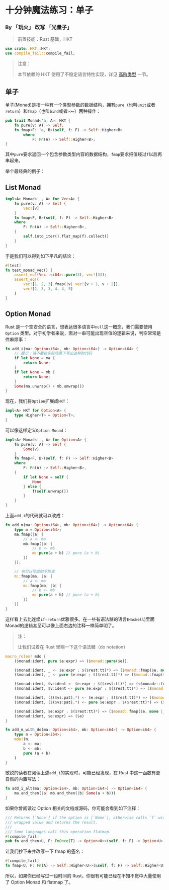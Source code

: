# 十分钟魔法练习：单子

### By 「玩火」 改写 「光量子」

> 前置技能：Rust 基础，HKT

```rust
use crate::HKT::HKT;
use compile_fail::compile_fail;
```

> 注意：
>
> 本节依赖的 HKT 使用了不稳定语言特性实现，详见 [高阶类型](HKT.md) 一节。

## 单子

单子(Monad)是指一种有一个类型参数的数据结构，拥有`pure`（也叫`unit`或者`return`）和`fmap`（也叫`bind`或者`>>=`）两种操作：

```rust
pub trait Monad<'a, A>: HKT {
    fn pure(v: A) -> Self;
    fn fmap<F: 'a, B>(self, f: F) -> Self::Higher<B>
        where
            F: Fn(A) -> Self::Higher<B>;
}

```

其中`pure`要求返回一个包含参数类型内容的数据结构，`fmap`要求把值经过`f`以后再串起来。

举个最经典的例子：

## List Monad

```rust
impl<A> Monad<'_, A> for Vec<A> {
    fn pure(v: A) -> Self {
        vec![v]
    }
    fn fmap<F, B>(self, f: F) -> Self::Higher<B>
    where
        F: Fn(A) -> Self::Higher<B>,
    {
        self.into_iter().flat_map(f).collect()
    }
}
```

于是我们可以得到如下平凡的结论：

```rust
#[test]
fn test_monad_vec() {
    assert_eq!(Vec::<i64>::pure(3), vec![3]);
    assert_eq!(
        vec![1, 2, 3].fmap(|v| vec![v + 1, v + 2]),
        vec![2, 3, 3, 4, 4, 5]
    )
}
```

## Option Monad

Rust 是一个空安全的语言，想表达很多语言中`null`这一概念，我们需要使用 `Option` 类型。对于初学者来说，面对一串可能出现空值的逻辑来说，判空常常是件麻烦事：

```rust
fn add_i(ma: Option<i64>, mb: Option<i64>) -> Option<i64> {
    // 提示：请不要在实际场景下写出这样的代码
    if let None = ma {
        return None;
    }
    if let None = mb {
        return None;
    }
    Some(ma.unwrap() + mb.unwrap())
}
```

现在，我们将`Option`扩展成`HKT`：

```rust
impl<A> HKT for Option<A> {
    type Higher<T> = Option<T>;
}
```

可以像这样定义`Option Monad`：

```rust
impl<A> Monad<'_, A> for Option<A> {
    fn pure(v: A) -> Self {
        Some(v)
    }
    fn fmap<F, B>(self, f: F) -> Self::Higher<B>
    where
        F: Fn(A) -> Self::Higher<B>,
    {
        if let None = self {
            None
        } else {
            f(self.unwrap())
        }
    }
}
```

上面`add_i`的代码就可以改成：

```rust
fn add_m(ma: Option<i64>, mb: Option<i64>) -> Option<i64> {
    type m = Option<i64>;
    ma.fmap(|a| {
        // a <- ma
        mb.fmap(|b| {
            // b <- mb
            m::pure(a + b) // pure (a + b)
        })
    });

    // 也可以写成如下形式
    m::fmap(ma, |a| {
        // a <- ma
        m::fmap(mb, |b| {
            // b <- mb
            m::pure(a + b) // pure (a + b)
        })
    })
}
```

这样看上去比连续`if-return`优雅很多。在一些有语法糖的语言(`Haskell`)里面Monad的逻辑甚至可以像上面右边的注释一样简单明了。

> 注：
> 
> 让我们试着在 Rust 里糊一下这个语法糖（do notation）

```rust
macro_rules! mdo {
    ($monad:ident, pure $e:expr) => ($monad::pure($e));

    ($monad:ident, _ <- $e:expr ; $($rest:tt)*) => ($monad::fmap($e, move |_| mdo!($monad, $($rest)*)));
    ($monad:ident, _ <- pure $e:expr ; $($rest:tt)*) => ($monad::fmap($monad::pure($e), move |_| mdo!($monad, $($rest)*)));

    ($monad:ident, $v:ident <- $e:expr ; $($rest:tt)*) => (<$monad>::fmap($e, move |$v| mdo!($monad, $($rest)*)));
    ($monad:ident, $v:ident <- pure $e:expr ; $($rest:tt)*) => ($monad::fmap($monad::pure($e), move |$v| mdo!($monad, $($rest)*)));

    ($monad:ident, ($($vs:pat),*) <- $e:expr ; $($rest:tt)*) => ($monad::fmap($e, move |($($vs),*)| mdo!($monad, $($rest)*)));
    ($monad:ident, ($($vs:pat),*) <- pure $e:expr ; $($rest:tt)*) => ($monad::fmap($monad::pure($e), move |($($vs),*)| mdo!($monad, $($rest)*)));

    ($monad:ident, $e:expr ; $($rest:tt)*) => ($monad::fmap($e, move |_| mdo!($monad, $($rest)*)));
    ($monad:ident, $e:expr) => ($e)
}

fn add_m_with_do(ma: Option<i64>, mb: Option<i64>) -> Option<i64> {
    type m = Option<i64>;
    mdo!(m,
        a <- ma;
        b <- mb;
        pure (a + b)
    )
}
```

敏锐的读者在阅读上述`add_i`的实现时，可能已经发现，在 Rust 中这一函数有更自然的内置写法：

```rust
fn add_i_alt(ma: Option<i64>, mb: Option<i64>) -> Option<i64> {
    ma.and_then(|a| mb.and_then(|b| Some(a + b)))
}
```

如果你曾阅读过 Option 相关的文档或源码，你可能会看到如下注释：

```rust
/// Returns [`None`] if the option is [`None`], otherwise calls `f` with the
/// wrapped value and returns the result.
///
/// Some languages call this operation flatmap.
#[compile_fail]
pub fn and_then<U, F: FnOnce(T) -> Option<U>>(self, f: F) -> Option<U> {}
```

让我们抄下来并改写一下 fmap 的签名：
```rust
#[compile_fail]
fn fmap<U, F: Fn(A) -> Self::Higher<U>>(&self, f: F) -> Self::Higher<U> {}
```

所以，如果你已经写过一段时间的 Rust，你很有可能已经在不知不觉中大量使用了 Option Monad 和 flatmap 了。
